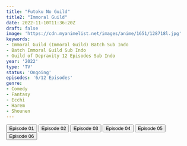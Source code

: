```yaml
---
title: "Futoku No Guild"
title2: "Immoral Guild"
date: 2022-11-10T11:36:20Z
draft: false
image: 'https://cdn.myanimelist.net/images/anime/1651/128718l.jpg'
keywords:
- Immoral Guild (Immoral Guild) Batch Sub Indo
- Batch Immoral Guild Sub Indo
- Guild of Depravity 12 Episodes Sub Indo
year: '2022'
type: 'TV'
status: 'Ongoing'
episodes: '6/12 Episodes'
genre:
- Comedy
- Fantasy
- Ecchi
- Harem
- Shounen
---
```


<div class="d-g gg-5 gtc-r ai-c">
<button onclick="window.open('?arc=jeG2xQUL2p_20221027/1/MP4/Kuramanime-FTGUILD-01-480p-Huntersekai','_blank')">Episode 01</button>
<button onclick="window.open('?arc=jeG2xQUL2p_20221027/2/MP4/Kuramanime-FTGUILD-02-480p-Huntersekai','_blank')">Episode 02</button>
<button onclick="window.open('?arc=jeG2xQUL2p_20221027/3/MP4/Kuramanime-FTGUILD-03-480p-Huntersekai','_blank')">Episode 03</button>
<button onclick="window.open('?arc=9vvyeLsfx0_20221027/4/MP4/Kuramanime-FTGUILD-04-480p-Huntersekai','_blank')">Episode 04</button>
<button onclick="window.open('?arc=fdpPvkZZxL_20221103/5/MP4/Kuramanime-FTGUILD-05-480p-Huntersekai','_blank')">Episode 05</button>
<button onclick="window.open('?arc=SUU7e7xZaE_20221110/6/MP4/Kuramanime-FTGUILD-06-480p-Huntersekai','_blank')">Episode 06</button>
</div>